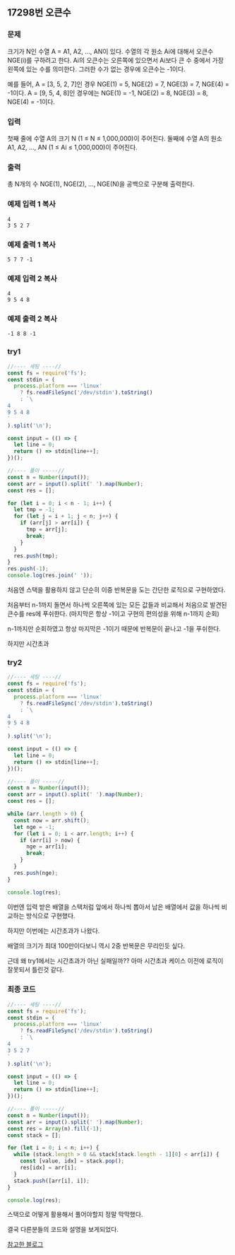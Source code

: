 ## 17298번 오큰수

### 문제

크기가 N인 수열 A = A1, A2, ..., AN이 있다. 수열의 각 원소 Ai에 대해서 오큰수 NGE(i)를 구하려고 한다. Ai의 오큰수는 오른쪽에 있으면서 Ai보다 큰 수 중에서 가장 왼쪽에 있는 수를 의미한다. 그러한 수가 없는 경우에 오큰수는 -1이다.

예를 들어, A = [3, 5, 2, 7]인 경우 NGE(1) = 5, NGE(2) = 7, NGE(3) = 7, NGE(4) = -1이다. A = [9, 5, 4, 8]인 경우에는 NGE(1) = -1, NGE(2) = 8, NGE(3) = 8, NGE(4) = -1이다.

### 입력

첫째 줄에 수열 A의 크기 N (1 ≤ N ≤ 1,000,000)이 주어진다. 둘째에 수열 A의 원소 A1, A2, ..., AN (1 ≤ Ai ≤ 1,000,000)이 주어진다.

### 출력

총 N개의 수 NGE(1), NGE(2), ..., NGE(N)을 공백으로 구분해 출력한다.

### 예제 입력 1 복사

```
4
3 5 2 7
```

### 예제 출력 1 복사

```
5 7 7 -1
```

### 예제 입력 2 복사

```
4
9 5 4 8
```

### 예제 출력 2 복사

```
-1 8 8 -1
```



### try1

```js
//---- 세팅 ----//
const fs = require('fs');
const stdin = (
  process.platform === 'linux'
    ? fs.readFileSync('/dev/stdin').toString()
    : `\
4
9 5 4 8
`
).split('\n');

const input = (() => {
  let line = 0;
  return () => stdin[line++];
})();

//---- 풀이 -----//
const n = Number(input());
const arr = input().split(' ').map(Number);
const res = [];

for (let i = 0; i < n - 1; i++) {
  let tmp = -1;
  for (let j = i + 1; j < n; j++) {
    if (arr[j] > arr[i]) {
      tmp = arr[j];
      break;
    }
  }
  res.push(tmp);
}
res.push(-1);
console.log(res.join(' '));

```

처음엔 스택을 활용하지 않고 단순히 이중 반복문을 도는 간단한 로직으로 구현하였다.

처음부터 n-1까지 돌면서 하나씩 오른쪽에 있는 모든 값들과 비교해서 처음으로 발견된 큰수를 res에 푸쉬한다. (마지막은 항상 -1이고 구현의 편의성을 위해 n-1까지 순회)

n-1까지만 순회하였고 항상 마지막은 -1이기 때문에 반복문이 끝나고 -1을 푸쉬한다.

하지만 시간초과



### try2

```js
//---- 세팅 ----//
const fs = require('fs');
const stdin = (
  process.platform === 'linux'
    ? fs.readFileSync('/dev/stdin').toString()
    : `\
4
9 5 4 8
`
).split('\n');

const input = (() => {
  let line = 0;
  return () => stdin[line++];
})();

//---- 풀이 -----//
const n = Number(input());
const arr = input().split(' ').map(Number);
const res = [];

while (arr.length > 0) {
  const now = arr.shift();
  let nge = -1;
  for (let i = 0; i < arr.length; i++) {
    if (arr[i] > now) {
      nge = arr[i];
      break;
    }
  }
  res.push(nge);
}

console.log(res);

```

이번엔 입력 받은 배열을 스택처럼 앞에서 하나씩 뽑아서 남은 배열에서 값을 하나씩 비교하는 방식으로 구현했다.

하지만 이번에는 시간초과가 나왔다. 

배열의 크기가 최대 100만이다보니 역시 2중 반복문은 무리인듯 싶다.

근데 왜 try1에서는 시간초과가 아닌 실패일까?? 아마 시간초과 케이스 이전에 로직이 잘못되서 틀린것 같다.



### 최종 코드

```js
//---- 세팅 ----//
const fs = require('fs');
const stdin = (
  process.platform === 'linux'
    ? fs.readFileSync('/dev/stdin').toString()
    : `\
4
3 5 2 7
`
).split('\n');

const input = (() => {
  let line = 0;
  return () => stdin[line++];
})();

//---- 풀이 -----//
const n = Number(input());
const arr = input().split(' ').map(Number);
const res = Array(n).fill(-1);
const stack = [];

for (let i = 0; i < n; i++) {
  while (stack.length > 0 && stack[stack.length - 1][0] < arr[i]) {
    const [value, idx] = stack.pop();
    res[idx] = arr[i];
  }
  stack.push([arr[i], i]);
}

console.log(res);

```

스택으로 어떻게 활용해서 풀어야할지 정말 막막했다.

결국 다른분들의 코드와 설명을 보게되었다.

[참고한 블로그](https://hooongs.tistory.com/329)

